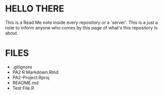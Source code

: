 # HELLO THERE
This is a Read Me note inside every repository or a 'server'.
This is a just a note to inform anyone who comes by this page of what's this repository is about.

# FILES

- .gitignore
- PA2 R Markdown.Rmd
- PA2-Project.Rproj
- README.md
- Test File.R


